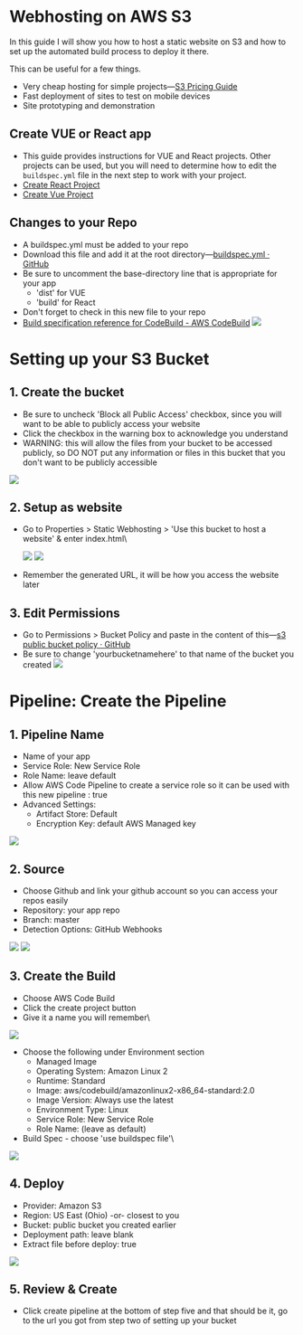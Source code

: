 # Webhosting on AWS S3
In this guide I will show you how to host a static website on S3 and how to set up the automated build process to deploy it there. 

This can be useful for a few things. 
- Very cheap hosting for simple projects—[S3 Pricing Guide](https://aws.amazon.com/s3/pricing/)
- Fast deployment of sites to test on mobile devices
- Site prototyping and demonstration


## Create VUE or React app

- This guide provides instructions for VUE and React projects. Other projects can be used, but you will need to determine how to edit the `buildspec.yml` file in the next step to work with your project.
- [Create React Project](https://reactjs.org/docs/create-a-new-react-app.html)
- [Create Vue Project](https://cli.vuejs.org/guide/creating-a-project.html)

## Changes to your Repo

- A buildspec.yml must be added to your repo
- Download this file and add it at the root directory—[buildspec.yml · GitHub](https://gist.github.com/aaronjenkins/197e46cb58dd77c2ba4a817139f4d856)
- Be sure to uncomment the base-directory line that is appropriate for your app
  - 'dist' for VUE
  - 'build' for React
- Don't forget to check in this new file to your repo
- [Build specification reference for CodeBuild - AWS CodeBuild](https://docs.aws.amazon.com/codebuild/latest/userguide/build-spec-ref.html)
  ![](WebHostingOnS3ScreenShots/buildspecymllocation.png)

# Setting up your S3 Bucket

## 1. Create the bucket
  - Be sure to uncheck 'Block all Public Access' checkbox, since you will want to be able to publicly access your website
  - Click the checkbox in the warning box to acknowledge you understand
  - WARNING: this will allow the files from your bucket to be accessed publicly, so DO NOT put any information or files in this bucket that you don't want to be publicly accessible

   ![](WebHostingOnS3ScreenShots/s3bucketcreation.png)
## 2. Setup as website

  - Go to Properties > Static Webhosting > 'Use this bucket to host a website' & enter index.html\

    ![](WebHostingOnS3ScreenShots/enablestaticwebhosting1.png)
    ![](WebHostingOnS3ScreenShots/enablestaticwebhosting2.png)
  - Remember the generated URL, it will be how you access the website later

## 3. Edit Permissions

- Go to Permissions > Bucket Policy and paste in the content of this—[s3 public bucket policy · GitHub](https://gist.github.com/aaronjenkins/a4d0791944ad0e83c7658fc9c1a88514)
- Be sure to change 'yourbucketnamehere' to that name of the bucket you created
![](WebHostingOnS3ScreenShots/s3bucketpolicy.png)

# Pipeline: Create the Pipeline

## 1. Pipeline Name

  - Name of your app
  - Service Role: New Service Role
  - Role Name: leave default
  - Allow AWS Code Pipeline to create a service role so it can be used with this new pipeline : true
  - Advanced Settings:
    - Artifact Store: Default
    - Encryption Key: default AWS Managed key

![](WebHostingOnS3ScreenShots/pipelinesetup-name.png)

## 2. Source

  - Choose Github and link your github account so you can access your repos easily
  - Repository: your app repo
  - Branch: master
  - Detection Options: GitHub Webhooks

![](WebHostingOnS3ScreenShots/pipelinesetup-source1.png)
![](WebHostingOnS3ScreenShots/pipelinesetup-source2.png)

## 3. Create the Build

  - Choose AWS Code Build
  - Click the create project button
  - Give it a name you will remember\

  ![](WebHostingOnS3ScreenShots/pipelinesetup-buildstage1.png)
  - Choose the following under Environment section
    - Managed Image
    - Operating System: Amazon Linux 2
    - Runtime: Standard
    - Image: aws/codebuild/amazonlinux2-x86_64-standard:2.0
    - Image Version: Always use the latest
    - Environment Type: Linux
    - Service Role: New Service Role
    - Role Name: (leave as default)
  - Build Spec - choose 'use buildspec file'\

  ![](WebHostingOnS3ScreenShots/pipelinesetup-buildstage2.png)

## 4. Deploy

  - Provider: Amazon S3
  - Region: US East (Ohio) -or- closest to you
  - Bucket: public bucket you created earlier
  - Deployment path: leave blank
  - Extract file before deploy: true

![](WebHostingOnS3ScreenShots/pipelinesetup-deploystage.png)

## 5. Review & Create
  - Click create pipeline at the bottom of step five and that should be it, go to the url you got from step two of setting up your bucket

